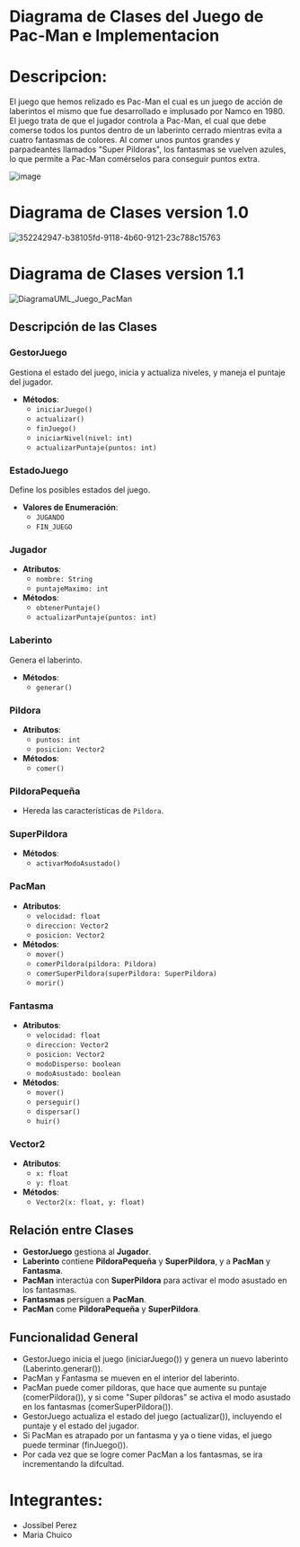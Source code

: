 # Diagrama de Clases del Juego de Pac-Man e Implementacion

# Descripcion:
El juego que hemos relizado es Pac-Man el cual es un juego de acción de laberintos el mismo que fue desarrollado e implusado por Namco en 1980. 
El juego trata de que el jugador controla a Pac-Man, el cual que debe comerse todos los puntos dentro de un laberinto cerrado mientras evita a cuatro fantasmas de colores. Al comer unos puntos grandes y parpadeantes llamados "Super Pildoras", los fantasmas se vuelven azules, lo que permite a Pac-Man comérselos para conseguir puntos extra.

![image](https://github.com/user-attachments/assets/2e73c5b4-1df7-4e80-8f0c-dccff2e1db74)

# Diagrama de Clases version 1.0
![352242947-b38105fd-9118-4b60-9121-23c788c15763](https://github.com/user-attachments/assets/e1c1035a-0bc9-43dd-a4ca-cf563be57839)

# Diagrama de Clases version 1.1
![DiagramaUML_Juego_PacMan](https://github.com/user-attachments/assets/7b596c69-ee6e-40e9-abb6-f3c4009dad4a)

## Descripción de las Clases

### GestorJuego
Gestiona el estado del juego, inicia y actualiza niveles, y maneja el puntaje del jugador.
- **Métodos**:
  - `iniciarJuego()`
  - `actualizar()`
  - `finJuego()`
  - `iniciarNivel(nivel: int)`
  - `actualizarPuntaje(puntos: int)`

### EstadoJuego
Define los posibles estados del juego.
- **Valores de Enumeración**:
  - `JUGANDO`
  - `FIN_JUEGO`

### Jugador

- **Atributos**:
  - `nombre: String`
  - `puntajeMaximo: int`
- **Métodos**:
  - `obtenerPuntaje()`
  - `actualizarPuntaje(puntos: int)`

### Laberinto
Genera el laberinto.
- **Métodos**:
  - `generar()`

### Pildora

- **Atributos**:
  - `puntos: int`
  - `posicion: Vector2`
- **Métodos**:
  - `comer()`

### PildoraPequeña

- Hereda las características de `Pildora`.

### SuperPildora

- **Métodos**:
  - `activarModoAsustado()`

### PacMan

- **Atributos**:
  - `velocidad: float`
  - `direccion: Vector2`
  - `posicion: Vector2`
- **Métodos**:
  - `mover()`
  - `comerPildora(pildora: Pildora)`
  - `comerSuperPildora(superPildora: SuperPildora)`
  - `morir()`

### Fantasma

- **Atributos**:
  - `velocidad: float`
  - `direccion: Vector2`
  - `posicion: Vector2`
  - `modoDisperso: boolean`
  - `modoAsustado: boolean`
- **Métodos**:
  - `mover()`
  - `perseguir()`
  - `dispersar()`
  - `huir()`

### Vector2

- **Atributos**:
  - `x: float`
  - `y: float`
- **Métodos**:
  - `Vector2(x: float, y: float)`

## Relación entre Clases

- **GestorJuego** gestiona al **Jugador**.
- **Laberinto** contiene **PildoraPequeña** y **SuperPildora**, y a **PacMan** y **Fantasma**.
- **PacMan** interactúa con **SuperPildora** para activar el modo asustado en los fantasmas.
- **Fantasmas** persiguen a **PacMan**.
- **PacMan** come **PildoraPequeña** y **SuperPildora**.

## Funcionalidad General
* GestorJuego inicia el juego (iniciarJuego()) y genera un nuevo laberinto (Laberinto.generar()).
* PacMan y Fantasma se mueven en el interior del laberinto.
* PacMan puede comer píldoras, que hace que aumente su puntaje (comerPildora()), y si come "Super píldoras" se activa el modo asustado en los fantasmas (comerSuperPildora()).
* GestorJuego actualiza el estado del juego (actualizar()), incluyendo el puntaje y el estado del jugador.
* Si PacMan es atrapado por un fantasma y ya o tiene vidas, el juego puede terminar (finJuego()).
* Por cada vez que se logre comer PacMan a los fantasmas, se ira incrementando la difcultad.
  
# Integrantes:
* Jossibel Perez
* Maria Chuico
